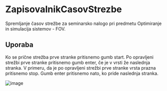 # ZapisovalnikCasovStrezbe
Spremljanje časov strežbe za seminarsko nalogo pri predmetu Optimiranje in simulacija sistemov - FOV.



## Uporaba

Ko se prične strežba prve stranke pritisnemo gumb start. Po opravljeni strežbi prve stranke pritisnemo gumb enter, če je v vrsti že naslednja stranka.
V primeru, da je po opravljeni strežbi prve stranke vrsta prazna pritisnemo stop. Gumb enter pritisnemo nato, ko pride naslednja stranka.


![image](https://user-images.githubusercontent.com/23385863/148672010-c347022c-5288-4d9f-b01e-fdb3448a96fd.png)

